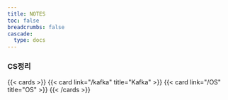```yaml
---
title: NOTES
toc: false
breadcrumbs: false
cascade:
  type: docs
---
```


### CS정리

{{< cards >}}
  {{< card link="/kafka" title="Kafka" >}}
  {{< card link="/OS" title="OS" >}}
{{< /cards >}}
